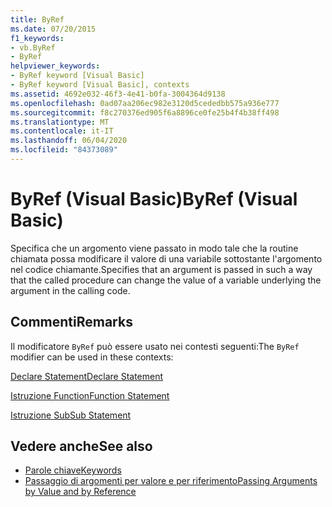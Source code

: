 ```yaml
---
title: ByRef
ms.date: 07/20/2015
f1_keywords:
- vb.ByRef
- ByRef
helpviewer_keywords:
- ByRef keyword [Visual Basic]
- ByRef keyword [Visual Basic], contexts
ms.assetid: 4692e032-46f3-4e41-b0fa-3004364d9138
ms.openlocfilehash: 0ad07aa206ec982e3120d5cededbb575a936e777
ms.sourcegitcommit: f8c270376ed905f6a8896ce0fe25b4f4b38ff498
ms.translationtype: MT
ms.contentlocale: it-IT
ms.lasthandoff: 06/04/2020
ms.locfileid: "84373089"
---
```

# <a name="byref-visual-basic"></a><span data-ttu-id="09578-102">ByRef (Visual Basic)</span><span class="sxs-lookup"><span data-stu-id="09578-102">ByRef (Visual Basic)</span></span>
<span data-ttu-id="09578-103">Specifica che un argomento viene passato in modo tale che la routine chiamata possa modificare il valore di una variabile sottostante l'argomento nel codice chiamante.</span><span class="sxs-lookup"><span data-stu-id="09578-103">Specifies that an argument is passed in such a way that the called procedure can change the value of a variable underlying the argument in the calling code.</span></span>  
  
## <a name="remarks"></a><span data-ttu-id="09578-104">Commenti</span><span class="sxs-lookup"><span data-stu-id="09578-104">Remarks</span></span>  
 <span data-ttu-id="09578-105">Il modificatore `ByRef` può essere usato nei contesti seguenti:</span><span class="sxs-lookup"><span data-stu-id="09578-105">The `ByRef` modifier can be used in these contexts:</span></span>  
  
 [<span data-ttu-id="09578-106">Declare Statement</span><span class="sxs-lookup"><span data-stu-id="09578-106">Declare Statement</span></span>](../statements/declare-statement.md)  
  
 [<span data-ttu-id="09578-107">Istruzione Function</span><span class="sxs-lookup"><span data-stu-id="09578-107">Function Statement</span></span>](../statements/function-statement.md)  
  
 [<span data-ttu-id="09578-108">Istruzione Sub</span><span class="sxs-lookup"><span data-stu-id="09578-108">Sub Statement</span></span>](../statements/sub-statement.md)  
  
## <a name="see-also"></a><span data-ttu-id="09578-109">Vedere anche</span><span class="sxs-lookup"><span data-stu-id="09578-109">See also</span></span>

- [<span data-ttu-id="09578-110">Parole chiave</span><span class="sxs-lookup"><span data-stu-id="09578-110">Keywords</span></span>](../keywords/index.md)
- [<span data-ttu-id="09578-111">Passaggio di argomenti per valore e per riferimento</span><span class="sxs-lookup"><span data-stu-id="09578-111">Passing Arguments by Value and by Reference</span></span>](../../programming-guide/language-features/procedures/passing-arguments-by-value-and-by-reference.md)
